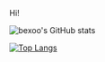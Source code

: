 Hi!

![bexoo's GitHub stats](https://github-readme-stats.vercel.app/api?username=bexoo&count_private=true)

[![Top Langs](https://github-readme-stats.vercel.app/api/top-langs/?username=bexoo)](https://github.com/anuraghazra/github-readme-stats)

